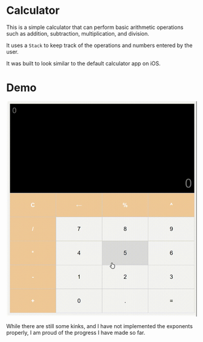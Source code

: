 # Calculator

This is a simple calculator that can perform basic arithmetic operations such as addition, subtraction, multiplication, and division.

It uses a `Stack` to keep track of the operations and numbers entered by the user.

It was built to look similar to the default calculator app on iOS.

# Demo

![Calculator Demo](./assets/Calculator%20Demo.gif)


While there are still some kinks, and I have not implemented the exponents properly, I am proud of the progress I have made so far.
